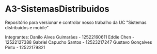 # A3-SistemasDistribuidos
Repositório para versionar e controlar nosso trabalho da UC "Sistemas distribuídos e mobile"

Integrantes:
Danilo Alves Guimarães - 12522160611
Eddie Chen - 12522127388
Gabriel Capucho Santos - 12523217247
Gustavo Gonçalves Pinto - 12522179821
